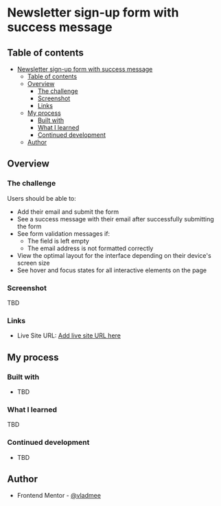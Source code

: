 # Newsletter sign-up form with success message

## Table of contents

- [Newsletter sign-up form with success message](#newsletter-sign-up-form-with-success-message)
  - [Table of contents](#table-of-contents)
  - [Overview](#overview)
    - [The challenge](#the-challenge)
    - [Screenshot](#screenshot)
    - [Links](#links)
  - [My process](#my-process)
    - [Built with](#built-with)
    - [What I learned](#what-i-learned)
    - [Continued development](#continued-development)
  - [Author](#author)

## Overview

### The challenge

Users should be able to:

- Add their email and submit the form
- See a success message with their email after successfully submitting the form
- See form validation messages if:
  - The field is left empty
  - The email address is not formatted correctly
- View the optimal layout for the interface depending on their device's screen size
- See hover and focus states for all interactive elements on the page

### Screenshot

TBD

### Links

- Live Site URL: [Add live site URL here](https://your-live-site-url.com)

## My process

### Built with

- TBD

### What I learned

TBD

### Continued development

- TBD

## Author

- Frontend Mentor - [@vladmee](https://www.frontendmentor.io/profile/vladmee)
